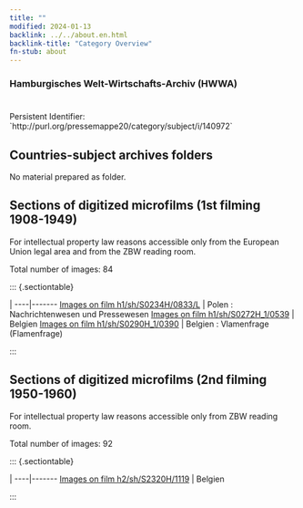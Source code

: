 ```yaml
---
title: ""
modified: 2024-01-13
backlink: ../../about.en.html
backlink-title: "Category Overview"
fn-stub: about
---
```


### Hamburgisches Welt-Wirtschafts-Archiv (HWWA)

# 

<div class="hint">Persistent Identifier: `http://purl.org/pressemappe20/category/subject/i/140972`</div>







## Countries-subject archives folders





No material prepared as folder.



<a id="filmsections" />

## Sections of digitized microfilms (1st filming 1908-1949)

<p>For intellectual property law reasons accessible only from the European Union legal area and from the ZBW reading room.</p>



<p>Total number of images: 84</p>




::: {.sectiontable}

 | 
----|-------
<a class="btn" href="https://pm20.zbw.eu/film/h1/sh/S0234H/0833/L" rel="nofollow">Images on film h1/sh/S0234H/0833/L</a> | Polen : Nachrichtenwesen und Pressewesen
<a class="btn" href="https://pm20.zbw.eu/film/h1/sh/S0272H_1/0539" rel="nofollow">Images on film h1/sh/S0272H_1/0539</a> | Belgien
<a class="btn" href="https://pm20.zbw.eu/film/h1/sh/S0290H_1/0390" rel="nofollow">Images on film h1/sh/S0290H_1/0390</a> | Belgien : Vlamenfrage (Flamenfrage)


:::




## Sections of digitized microfilms (2nd filming 1950-1960)

<p>For intellectual property law reasons accessible only from ZBW reading room.</p>



<p>Total number of images: 92</p>




::: {.sectiontable}

 | 
----|-------
<a class="btn" href="https://pm20.zbw.eu/film/h2/sh/S2320H/1119" rel="nofollow">Images on film h2/sh/S2320H/1119</a> | Belgien


:::
















